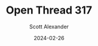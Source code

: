 ---
layout: podcast
title: "Open Thread 317"
author: Scott Alexander
description: https://www.astralcodexten.com/p/open-thread-317
date: 2024-02-26
length: 333699
duration: 83
guid: open-thread-317
---